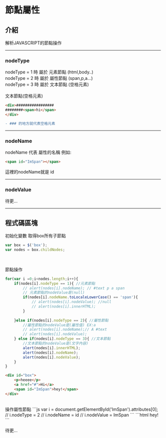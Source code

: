 # 節點屬性

## 介紹
解析JAVASCRIPT的節點操作
___
### nodeType
nodeType = 1 時 屬於 元素節點 (html,body..)<br>
nodeType = 2 時 屬於 屬性節點 (span,p,a...)<br>
nodeType = 3 時 屬於 文本節點 (空格元素)<br>
<br>
文本節點(空格元素)
```html
<div>#################
########<span>hi</span>
</div>
```
```diff
- ### 的地方就代表空格元素
```
___

### nodeName
nodeName 代表 屬性的名稱 例如:
```html
<span id="ImSpan"></span>
```
這裡的nodeName就是 id

___

### nodeValue
待更...
___


## 程式碼區塊

初始化變數 取得box所有子節點
```js 
var box = $('box'); 
var nodes = box.childNodes; 
```
<br>

節點操作
```js
for(var i =0;i<nodes.length;i++){
	if(nodes[i].nodeType == 1){ //元素節點 
		// alert(nodes[i].nodeName); // #text p a span
		// 元素節點的nodeValue是(null)
		if(nodes[i].nodeName.toLocaleLowerCase() == 'span'){
			// alert(nodes[i].nodeValue); //null
			// alert(nodes[i].innerHTML);
		}
      
	}else if(nodes[i].nodeType == 2){ //屬性節點
		//屬性節點的nodeValue是(屬性值) EX:a
		// alert(nodes[i].nodeName);// A #text
		// alert(nodes[i].nodeValue);
	} else if(nodes[i].nodeType == 3){ //文本節點
		//文本節點的nodeValue是(文字內容)
		alert(nodes[i].innerHTML); 
		alert(nodes[i].nodeName);
		alert(nodes[i].nodeValue);
	}
}
```
```html
<div id="box">
	<p>heeee</p>
	<a href="#">Hi</a>
	<span id="ImSpan">hey!</span>
</div>
```
<br>
操作屬性節點 
```js
var i = document.getElementById('ImSpan').attributes[0];
// i.nodeType = 2
// i.nodeName = id
// i.nodeValue = ImSpan
```
```html
<span id="ImSpan">hey!</span>
```


待更...
